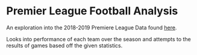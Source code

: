 # Premier League Football Analysis

An exploration into the 2018-2019 Premiere League Data found [here](https://datahub.io/sports-data/english-premier-league#resource-season-1819).

Looks into performance of each team over the season and attempts to the results of games based off the given statistics.
